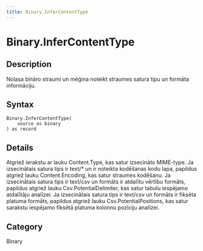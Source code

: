```yaml
---
title: Binary.InferContentType
---
```


# Binary.InferContentType


## Description

Nolasa bināro straumi un mēģina noteikt straumes satura tipu un formāta informāciju.


## Syntax

```powerquery
Binary.InferContentType(
    source as binary
) as record
```


## Details

Atgriež ierakstu ar lauku Content.Type, kas satur izsecināto MIME-type.    Ja izsecinātais satura tips ir text/\* un ir noteikta kodēšanas kodu lapa, papildus atgriež lauku Content.Encoding, kas satur straumes kodēšanu.    Ja izsecinātais satura tips ir text/csv un formāts ir atdalītu vērtību formāts, papildus atgriež lauku Csv.PotentialDelimiter, kas satur tabulu iespējamo atdalītāju analīzei.    Ja izsecinātais satura tips ir text/csv un formāts ir fiksēta platuma formāts, papildus atgriež lauku Csv.PotentialPositions, kas satur sarakstu iespējamo fiksētā platuma kolonnu pozīciju analīzei.



## Category
Binary
